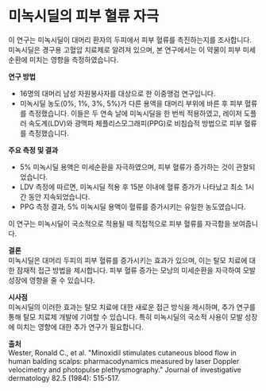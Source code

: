 ﻿

# 미녹시딜의 피부 혈류 자극

이 연구는 미녹시딜이 대머리 환자의 두피에서 피부 혈류를 촉진하는지를 조사합니다. 미녹시딜은 경구용 고혈압 치료제로 알려져 있으며, 본 연구에서는 이 약물이 피부 미세순환에 미치는 영향을 측정하였습니다.

**연구 방법**

 - 16명의 대머리 남성 자원봉사자를 대상으로 한 이중맹검 연구입니다.
 - 미녹시딜 농도(0%, 1%, 3%, 5%)가 다른 용액을 대머리 부위에 바른 후 피부 혈류를 측정했습니다.
이들은 두 연속 날에 미녹시딜을 한 번씩 적용하였고, 레이저 도플러 속도계(LDV)와 광맥파 체플리스모그래피(PPG)로 비침습적 방법으로 피부 혈류를 측정했습니다.

**주요 측정 및 결과**
- 5% 미녹시딜 용액은 미세순환을 자극하였으며, 피부 혈류가 증가하는 것이 관찰되었습니다.
- LDV 측정에 따르면, 미녹시딜 적용 후 15분 이내에 혈류 증가가 나타났고 최소 1시간 동안 지속되었습니다.
- PPG 측정 결과, 5% 미녹시딜 용액이 혈류를 증가시키는 유일한 농도였습니다.

이 연구는 미녹시딜이 국소적으로 적용될 때 직접적으로 피부 혈류를 자극함을 보여줍니다.

**결론**     
미녹시딜은 대머리 두피의 피부 혈류를 증가시키는 효과가 있으며, 이는 탈모 치료에 대한 잠재적 접근 방법을 제시합니다. 피부 혈류 증가는 모낭의 미세순환을 자극하여 모발 성장에 영향을 줄 수 있습니다.

**시사점**     
미녹시딜의 이러한 효과는 탈모 치료에 대한 새로운 접근 방식을 제시하며, 추가 연구를 통해 탈모 치료제 개발에 기여할 수 있습니다. 특히 미녹시딜의 국소적 사용이 모발 성장에 미치는 영향에 대한 추가 연구가 필요합니다.

**출처**     
Wester, Ronald C., et al. "Minoxidil stimulates cutaneous blood flow in human balding scalps: pharmacodynamics measured by laser Doppler velocimetry and photopulse plethysmography." Journal of investigative dermatology 82.5 (1984): 515-517.
<!--stackedit_data:
eyJoaXN0b3J5IjpbLTE1MzY2MjEzODYsMjAxMzMyNjEyMl19
-->